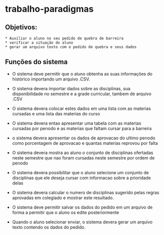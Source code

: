 # trabalho-paradigmas


## Objetivos:

    * Auxiliar o aluno no seu pedido de quebra de barreira
    * verificar a situação do aluno
    * gerar um arquivo texto com o pedido de quebra e seus dados

## Funções do sistema

* O sistema deve permitir que o aluno obtenha as suas informações do histórico importando um arquivo .CSV.

* O sistema devera importar dados sobre as disciplinas, sua disponibilidade no semestre e a grade curricular, tambem de arquivo .CSV

* O sistema devera colocar estes dados em uma lista com as materias cursadas e uma lista das materias do curso

* O sistema devera entao apresentar uma tabela com as materias cursadas por perıodo e as materias que faltam cursar para a barreira

* o sistema devera apresentar os dados de aprovacao do ultimo perıodo como porcentagem de aprovacao e quantas materias reprovou por falta

* O sistema devera mostra ao aluno o conjunto de disciplinas ofertadas neste semestre que nao foram cursadas neste semestre por ordem de perıodo

* O sistema devera possibilitar que o aluno selecione um conjunto de disciplinas que ele deseja cursar com informacao sobre a prioridade delas

* O sistema devera calcular o numero de disciplinas sugerido pelas regras aprovadas em colegiado e mostrar este resultado.

* O sistema deve permitir salvar os dados do pedido em um arquivo de forma a permitir que o aluno os edite posteriormente

* Quando o aluno selecionar enviar, o sistema devera gerar um arquivo texto contendo os dados do pedido.
